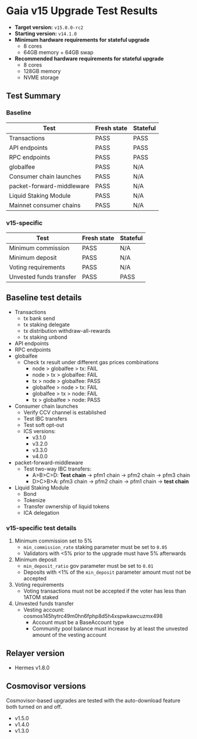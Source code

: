 # Gaia v15 Upgrade Test Results

* **Target version:** `v15.0.0-rc2`
* **Starting version:** `v14.1.0`
* **Minimum hardware requirements for stateful upgrade**
  * 8 cores
  * 64GB memory + 64GB swap
* **Recommended hardware requirements for stateful upgrade**
  * 8 cores
  * 128GB memory
  * NVME storage

## Test Summary

### Baseline

| Test                      | Fresh state | Stateful |
| ------------------------- | ----------- | -------- |
| Transactions              | PASS        | PASS     |
| API endpoints             | PASS        | PASS     |
| RPC endpoints             | PASS        | PASS     |
| globalfee                 | PASS        | N/A      |
| Consumer chain launches   | PASS        | N/A      |
| packet-forward-middleware | PASS        | N/A      |
| Liquid Staking Module     | PASS        | N/A      |
| Mainnet consumer chains   | PASS        | N/A      |

### v15-specific

| Test                    | Fresh state | Stateful |
| ----------------------- | ----------- | -------- |
| Minimum commission      | PASS        | N/A      |
| Minimum deposit         | PASS        | N/A      |
| Voting requirements     | PASS        | N/A      |
| Unvested funds transfer | PASS        | PASS     |

## Baseline test details

* Transactions
   * tx bank send
   * tx staking delegate
   * tx distribution withdraw-all-rewards
   * tx staking unbond
 * API endpoints
 * RPC endpoints
 * globalfee
   * Check tx result under different gas prices combinations
     * node > globalfee > tx: FAIL
     * node > tx > globalfee: FAIL
     * tx > node > globalfee: PASS
     * globalfee > node > tx: FAIL
     * globalfee > tx > node: FAIL
     * tx > globalfee > node: PASS
* Consumer chain launches
   * Verify CCV channel is established
   * Test IBC transfers
   * Test soft opt-out
   * ICS versions:
     * v3.1.0
     * v3.2.0
     * v3.3.0
     * v4.0.0
* packet-forward-middleware
   * Test two-way IBC transfers:
     * A>B>C>D: **Test chain** -> pfm1 chain -> pfm2 chain -> pfm3 chain
     * D>C>B>A: pfm3 chain -> pfm2 chain -> pfm1 chain -> **test chain**
* Liquid Staking Module
   * Bond
   * Tokenize
   * Transfer ownership of liquid tokens
   * ICA delegation

### v15-specific test details

1. Minimum commission set to 5%
   * `min_commission_rate` staking parameter must be set to `0.05`
   * Validators with <5% prior to the upgrade must have 5% afterwards
2. Minimum deposit
   * `min_deposit_ratio` gov parameter must be set to `0.01`
   * Deposits with <1% of the `min_deposit` parameter amount must not be accepted
3. Voting requirements
   * Voting transactions must not be accepted if the voter has less than 1ATOM staked
4. Unvested funds transfer
   * Vesting account: cosmos145hytrc49m0hn6fphp8d5h4xspwkawcuzmx498
     * Account must be a BaseAccount type
     * Community pool balance must increase by at least the unvested amount of the vesting account

## Relayer version

* Hermes v1.8.0

## Cosmovisor versions

Cosmovisor-based upgrades are tested with the auto-download feature both turned on and off.

* v1.5.0
* v1.4.0
* v1.3.0
